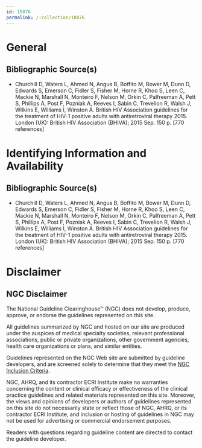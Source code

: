 ```yaml
---
id: 10876
permalink: /:collection/10876
---
```


# General

## Bibliographic Source(s)

- Churchill D, Waters L, Ahmed N, Angus B, Boffito M, Bower M, Dunn D, Edwards S, Emerson C, Fidler S, Fisher M, Horne R, Khoo S, Leen C, Mackie N, Marshall N, Monteiro F, Nelson M, Orkin C, Palfreeman A, Pett S, Phillips A, Post F, Pozniak A, Reeves I, Sabin C, Trevelion R, Walsh J, Wilkins E, Williams I, Winston A. British HIV Association guidelines for the treatment of HIV-1 positive adults with antiretroviral therapy 2015. London (UK): British HIV Association (BHIVA); 2015 Sep. 150 p. [770 references]

# Identifying Information and Availability

## Bibliographic Source(s)

- Churchill D, Waters L, Ahmed N, Angus B, Boffito M, Bower M, Dunn D, Edwards S, Emerson C, Fidler S, Fisher M, Horne R, Khoo S, Leen C, Mackie N, Marshall N, Monteiro F, Nelson M, Orkin C, Palfreeman A, Pett S, Phillips A, Post F, Pozniak A, Reeves I, Sabin C, Trevelion R, Walsh J, Wilkins E, Williams I, Winston A. British HIV Association guidelines for the treatment of HIV-1 positive adults with antiretroviral therapy 2015. London (UK): British HIV Association (BHIVA); 2015 Sep. 150 p. [770 references]

# Disclaimer

## NGC Disclaimer

The National Guideline Clearinghouse™ (NGC) does not develop, produce, approve, or endorse the guidelines represented on this site.

All guidelines summarized by NGC and hosted on our site are produced under the auspices of medical specialty societies, relevant professional associations, public or private organizations, other government agencies, health care organizations or plans, and similar entities.

Guidelines represented on the NGC Web site are submitted by guideline developers, and are screened solely to determine that they meet the [NGC Inclusion Criteria](/help-and-about/summaries/inclusion-criteria).

NGC, AHRQ, and its contractor ECRI Institute make no warranties concerning the content or clinical efficacy or effectiveness of the clinical practice guidelines and related materials represented on this site. Moreover, the views and opinions of developers or authors of guidelines represented on this site do not necessarily state or reflect those of NGC, AHRQ, or its contractor ECRI Institute, and inclusion or hosting of guidelines in NGC may not be used for advertising or commercial endorsement purposes.

Readers with questions regarding guideline content are directed to contact the guideline developer.

